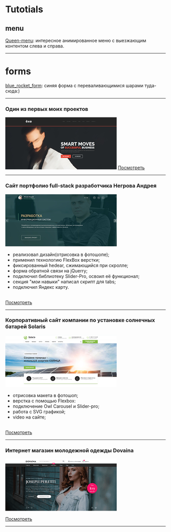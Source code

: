 
# Tutotials

## menu 

[Queen-menu](https://KostasNegrov.github.io/queen-menu "Описание"): интересное анимированное меню с выезжающим контентом слева и справа. 
    
---
# forms

[blue_rocket_form](https://KostasNegrov.github.io/blue_rocket_form "Описание"): синяя форма с переваливающимися шарами туда-сюда:) 
    
---

### Один из первых моих проектов

![mountains](exe/img/exe-github.png "privew")
[Посмотреть](https://kostasnegrov.github.io/exe/build "Описание")

---

### Сайт портфолио full-stack разработчика Негрова Андрея

![mountains](resumeNA/images/photo_github.png "privew")    
* реализовал дизайн(отрисовка в фотошопе);
* применил технологию FlexBox верстки;
* фиксированный hedear, сжимающийся при скролле;
* форма обратной связи на jQuerry;
* подключил библиотеку Slider-Pro, освоил её функционал;
* секция "мои навыки" написал скрипт для tabs;
* подключил Яндекс карту.<br><br>

[Посмотреть](https://kostasnegrov.github.io/resumeNA/ "Описание")

---

### Корпоративный сайт компании по установке солнечных батарей Solaris

![mountains](solaris/build/images/screen.png "privew")
* отрисовка макета в фотошоп;
* верстка с помощью Flexbox:
* подключение Owl Carousel и Slider-pro;
* работа с SVG графикой;
* video на сайте; <br><br>

[Посмотреть](https://kostasnegrov.github.io/solaris/build "Описание")

---

### Интернет магазин молодежной одежды Dovaina

![mountains](dovaina/build/images/divaina-github.png "privew")                     


[Посмотреть](https://kostasnegrov.github.io/dovaina/build "Описание")

---

